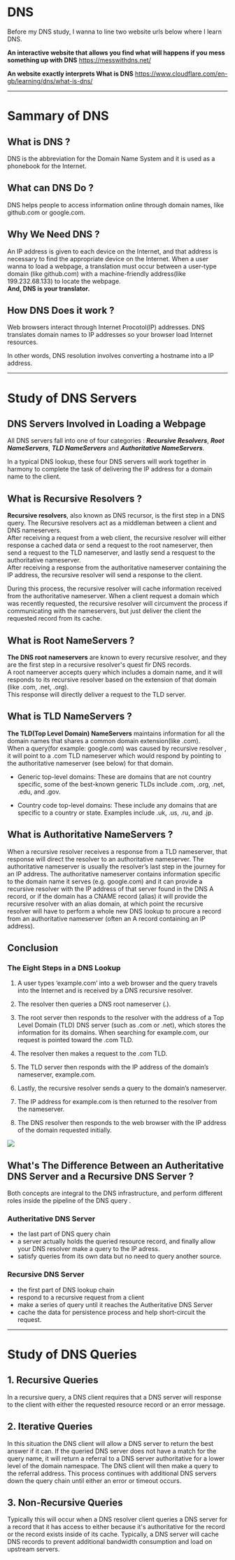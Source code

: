 <font face="inter">

# DNS

Before my DNS study, I wanna to line two website urls below where I learn DNS.

**An interactive website that allows you find what will happens if you mess something up with DNS**
<a>https://messwithdns.net/</a>

**An website exactly interprets What is DNS**
<a>https://www.cloudflare.com/en-gb/learning/dns/what-is-dns/</a>

---

# Sammary of DNS

## What is DNS ?
DNS is the abbreviation for the Domain Name System and it is used as a phonebook for the Internet.  

## What can DNS Do ?
DNS helps people to access information online through domain names, like github.com or google.com.

## Why We Need DNS ?
An IP address is given to each device on the Internet, and that address is necessary to find the appropriate device on the Internet. When a user wanna to load a webpage, a translation must occur between a user-type domain (like github.com) with a machine-friendly address(like 199.232.68.133) to locate the webpage.  
**And, DNS is your translator.**

## How DNS Does it work ?
Web browsers interact through Internet Procotol(IP) addresses. DNS translates domain names to IP addresses so your browser load Internet resources.

In other words, DNS resolution involves converting a hostname into a IP address. 

---

# Study of DNS Servers

## DNS Servers Involved in Loading a Webpage

All DNS servers fall into one of four categories : ***Recursive Resolvers***, ***Root NameServers***, ***TLD NameServers*** and ***Authoritative NameServers***.

In a typical DNS lookup, these four DNS servers will work together in harmony to complete the task of delivering the IP address for a domain name to the client.

## What is Recursive Resolvers ?

**Recursive resolvers**, also known as DNS recursor, is the first step in a DNS query. The Recursive resolvers act as a middleman between a client and DNS nameservers.  
After receiving a request from a web client, the recursive resolver will either response a cached data or send a request to the root nameserver, then send a request to the TLD nameserver, and lastly send a resquest to the authoritative nameserver.  
After receiving a response from the authoritative nameserver containing the IP address, the recursive resolver will send a response to the client.  

During this process, the recursive resolver will cache information received from the authoritative nameserver. When a client request a domain which was recently requested, the recursive resolver will circumvent the process if communicating with the nameservers, but just deliver the client the requested record from its cache.

## What is Root NameServers ?

**The DNS root nameservers** are known to every recursive resolver, and they are the first step in a recursive resolver's quest fir DNS records.   
A root nameerver accepts query which includes a domain name, and it will responds to its recursive resolver based on the extension of that domain (like .com, .net, .org).   
This response will directly deliver a request to the TLD server. 

## What is TLD NameServers ?

**The TLD(Top Level Domain) NameServers** maintains information for all the domain names that shares a common domain extension(like .com).  
When a query(for example: google.com) was caused by recursive resolver , it will point to a .com TLD nameserver which would respond by pointing to the authoritative nameserver (see below) for that domain.

- Generic top-level domains: These are domains that are not country specific, some of the best-known generic TLDs include .com, .org, .net, .edu, and .gov.

- Country code top-level domains: These include any domains that are specific to a country or state. Examples include .uk, .us, .ru, and .jp.

## What is Authoritative NameServers ?

When a recursive resolver receives a response from a TLD nameserver, that response will direct the resolver to an authoritative nameserver. The authoritative nameserver is usually the resolver’s last step in the journey for an IP address. The authoritative nameserver contains information specific to the domain name it serves (e.g. google.com) and it can provide a recursive resolver with the IP address of that server found in the DNS A record, or if the domain has a CNAME record (alias) it will provide the recursive resolver with an alias domain, at which point the recursive resolver will have to perform a whole new DNS lookup to procure a record from an authoritative nameserver (often an A record containing an IP address).

## Conclusion 

### **The Eight Steps in a DNS Lookup**

1. A user types ‘example.com’ into a web browser and the query travels into the Internet and is received by a DNS recursive resolver.

2. The resolver then queries a DNS root nameserver (.).

3. The root server then responds to the resolver with the address of a Top Level Domain (TLD) DNS server (such as .com or .net), which stores the information for its domains. When searching for example.com, our request is pointed toward the .com TLD.

4. The resolver then makes a request to the .com TLD.

5. The TLD server then responds with the IP address of the domain’s nameserver, example.com.

6. Lastly, the recursive resolver sends a query to the domain’s nameserver.

7. The IP address for example.com is then returned to the resolver from the nameserver.

8. The DNS resolver then responds to the web browser with the IP address of the domain requested initially.

![](https://www.cloudflare.com/img/learning/dns/what-is-dns/dns-lookup-diagram.png)

## What's The Difference Between an Autheritative DNS Server and a Recursive DNS Server ?

Both concepts are integral to the DNS infrastructure, and perform different roles inside the pipeline of the DNS query .

### Autheritative DNS Server
- the last part of DNS query chain 
- a server actually holds the queried resource record, and finally allow your DNS resolver make a query to the IP adress.  
- satisfy queries from its own data but no need to query another source.

### Recursive DNS Server
- the first part of DNS lookup chain
- respond to a recursive request from a client
- make a series of query until it reaches the Autheritative DNS Server
- cache the data for persistence process and help short-circuit the request.

---

# Study of DNS Queries

## 1. Recursive Queries

In a recursive query, a DNS client requires that a DNS server will response to the client with either the requested resource record or an error message.

## 2. Iterative Queries

In this situation the DNS client will allow a DNS server to return the best answer if it can. If the queried DNS server does not have a match for the query name, it will return a referral to a DNS server authoritative for a lower level of the domain namespace. The DNS client will then make a query to the referral address. This process continues with additional DNS servers down the query chain until either an error or timeout occurs.

## 3. Non-Recursive Queries

Typically this will occur when a DNS resolver client queries a DNS server for a record that it has access to either because it's authoritative for the record or the record exists inside of its cache. Typically, a DNS server will cache DNS records to prevent additional bandwidth consumption and load on upstream servers.


</font>
